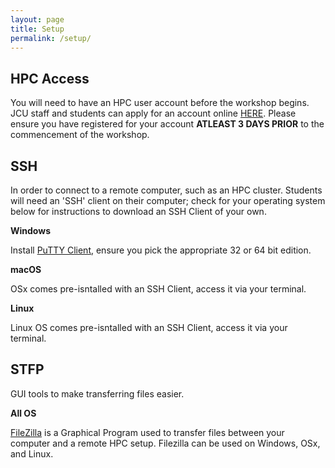 ```yaml
---
layout: page
title: Setup
permalink: /setup/
---
```


## HPC Access

You will need to have an HPC user account before the workshop begins.  JCU staff and students can apply for an account online [HERE](https://plone.jcu.edu.au/hpc/getting-an-account.html). 
Please ensure you have registered for your account **ATLEAST 3 DAYS PRIOR** to the commencement of the workshop.

## SSH

In order to connect to a remote computer, such as an HPC cluster.  Students will need an 'SSH' client on their computer;
check for your operating system below for instructions to download an SSH Client of your own.

**Windows**

Install [PuTTY Client](https://www.chiark.greenend.org.uk/~sgtatham/putty/latest.html), ensure you pick the appropriate 32 or 64 bit edition.

**macOS**

OSx comes pre-isntalled with an SSH Client, access it via your terminal.

**Linux**

Linux OS comes pre-isntalled with an SSH Client, access it via your terminal.

## STFP

GUI tools to make transferring files easier.

**All OS**

[FileZilla](https://filezilla-project.org/) is a Graphical Program used to transfer files between your computer and a remote HPC setup.
Filezilla can be used on Windows, OSx, and Linux.



